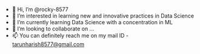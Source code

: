 - 👋 Hi, I’m @rocky-8577
- 👀 I’m interested in learning new and innovative practices in Data Science
- 🌱 I’m currently learning Data Science with a concentration in ML
- 💞️ I’m looking to collaborate on ...
- 📫 You can definitely reach me on my mail ID - tarunharish8577@gmail.com

<!---
rocky-8577/rocky-8577 is a ✨ special ✨ repository because its `README.md` (this file) appears on your GitHub profile.
You can click the Preview link to take a look at your changes.
--->
